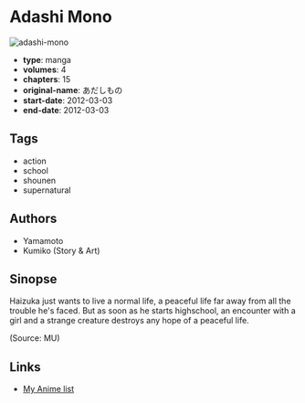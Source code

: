 # Adashi Mono

![adashi-mono](https://cdn.myanimelist.net/images/manga/1/128463.jpg)

-   **type**: manga
-   **volumes**: 4
-   **chapters**: 15
-   **original-name**: あだしもの
-   **start-date**: 2012-03-03
-   **end-date**: 2012-03-03

## Tags

-   action
-   school
-   shounen
-   supernatural

## Authors

-   Yamamoto
-   Kumiko (Story & Art)

## Sinopse

Haizuka just wants to live a normal life, a peaceful life far away from all the trouble he's faced. But as soon as he starts highschool, an encounter with a girl and a strange creature destroys any hope of a peaceful life.

(Source: MU)

## Links

-   [My Anime list](https://myanimelist.net/manga/45153/Adashi_Mono)
